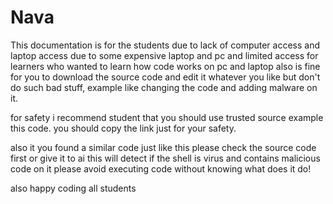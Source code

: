 # Nava
This documentation is for the students due to lack of computer access and laptop access due to some expensive laptop and pc and limited access for learners who
wanted to learn how code works on pc and laptop
also is fine for you to download the source code and edit it whatever you like but don't do such bad stuff, example like changing the code and adding malware on it.


for safety i recommend student that you should use trusted source example this code. you should copy the link just for your safety.

also it you found a similar code just like this please check the source code first or give it to ai this will detect if the shell is virus and contains malicious code on it
please avoid executing code without knowing what does it do!

also happy coding all students
